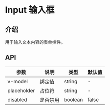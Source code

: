 # Input 输入框

<preview path="../demos/components/Input/Basic.vue" title="基础用法" description="Input 组件的基础用法"></preview>

## 介绍

用于输入文本内容的表单控件。

## API

| 参数        | 说明     | 类型    | 默认值 |
| ----------- | -------- | ------- | ------ |
| v-model     | 绑定值   | string  | -      |
| placeholder | 占位符   | string  | -      |
| disabled    | 是否禁用 | boolean | false  |
